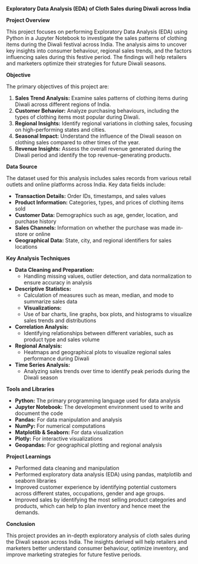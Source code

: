 ﻿**Exploratory Data Analysis (EDA) of Cloth Sales during Diwali across India**

**Project Overview**

This project focuses on performing Exploratory Data Analysis (EDA) using Python in a Jupyter Notebook to investigate the sales patterns of clothing items during the Diwali festival across India. The analysis aims to uncover key insights into consumer behaviour, regional sales trends, and the factors influencing sales during this festive period. The findings will help retailers and marketers optimize their strategies for future Diwali seasons.

**Objective**

The primary objectives of this project are:

1. **Sales Trend Analysis:** Examine sales patterns of clothing items during Diwali across different regions of India.
1. **Customer Behavior:** Analyze purchasing behaviours, including the types of clothing items most popular during Diwali.
1. **Regional Insights:** Identify regional variations in clothing sales, focusing on high-performing states and cities.
1. **Seasonal Impact:** Understand the influence of the Diwali season on clothing sales compared to other times of the year.
1. **Revenue Insights:** Assess the overall revenue generated during the Diwali period and identify the top revenue-generating products.

**Data Source**

The dataset used for this analysis includes sales records from various retail outlets and online platforms across India. Key data fields include:

- **Transaction Details:** Order IDs, timestamps, and sales values
- **Product Information:** Categories, types, and prices of clothing items sold
- **Customer Data:** Demographics such as age, gender, location, and purchase history
- **Sales Channels:** Information on whether the purchase was made in-store or online
- **Geographical Data:** State, city, and regional identifiers for sales locations

**Key Analysis Techniques**

- **Data Cleaning and Preparation:**
  - Handling missing values, outlier detection, and data normalization to ensure accuracy in analysis
- **Descriptive Statistics:**
  - Calculation of measures such as mean, median, and mode to summarize sales data
  - **Visualizations:**
  - Use of bar charts, line graphs, box plots, and histograms to visualize sales trends and distributions
- **Correlation Analysis:**
  - Identifying relationships between different variables, such as product type and sales volume
- **Regional Analysis:**
  - Heatmaps and geographical plots to visualize regional sales performance during Diwali
- **Time Series Analysis:**
  - Analyzing sales trends over time to identify peak periods during the Diwali season

**Tools and Libraries**

- **Python:** The primary programming language used for data analysis
- **Jupyter Notebook:** The development environment used to write and document the code
- **Pandas:** For data manipulation and analysis
- **NumPy:** For numerical computations
- **Matplotlib & Seaborn:** For data visualization
- **Plotly:** For interactive visualizations
- **Geopandas:** For geographical plotting and regional analysis

**Project Learnings**

- Performed data cleaning and manipulation
- Performed exploratory data analysis (EDA) using pandas, matplotlib and seaborn libraries
- Improved customer experience by identifying potential customers across different states, occupations, gender and age groups.
- Improved sales by identifying the most selling product categories and products, which can help to plan inventory and hence meet the demands.

**Conclusion**

This project provides an in-depth exploratory analysis of cloth sales during the Diwali season across India. The insights derived will help retailers and marketers better understand consumer behaviour, optimize inventory, and improve marketing strategies for future festive periods.

